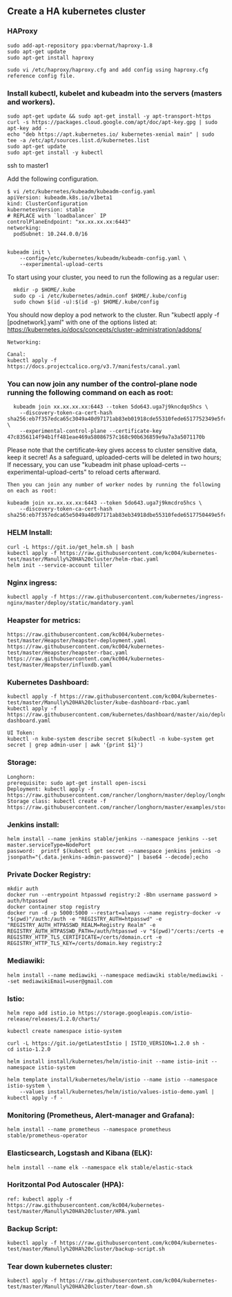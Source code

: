 ## Create a HA kubernetes cluster

### HAProxy
```
sudo add-apt-repository ppa:vbernat/haproxy-1.8
sudo apt-get update
sudo apt-get install haproxy

sudo vi /etc/haproxy/haproxy.cfg and add config using haproxy.cfg reference config file.
```

### Install kubectl, kubelet and kubeadm into the servers (masters and workers).
```
sudo apt-get update && sudo apt-get install -y apt-transport-https
curl -s https://packages.cloud.google.com/apt/doc/apt-key.gpg | sudo apt-key add -
echo "deb https://apt.kubernetes.io/ kubernetes-xenial main" | sudo tee -a /etc/apt/sources.list.d/kubernetes.list
sudo apt-get update
sudo apt-get install -y kubectl
```

ssh to master1

Add the following configuration.
```
$ vi /etc/kubernetes/kubeadm/kubeadm-config.yaml
apiVersion: kubeadm.k8s.io/v1beta1
kind: ClusterConfiguration
kubernetesVersion: stable
# REPLACE with `loadbalancer` IP
controlPlaneEndpoint: "xx.xx.xx.xx:6443"
networking:
  podSubnet: 10.244.0.0/16


kubeadm init \
    --config=/etc/kubernetes/kubeadm/kubeadm-config.yaml \
    --experimental-upload-certs
```	

To start using your cluster, you need to run the following as a regular user:
```
  mkdir -p $HOME/.kube
  sudo cp -i /etc/kubernetes/admin.conf $HOME/.kube/config
  sudo chown $(id -u):$(id -g) $HOME/.kube/config
```


You should now deploy a pod network to the cluster.
Run "kubectl apply -f [podnetwork].yaml" with one of the options listed at:
  https://kubernetes.io/docs/concepts/cluster-administration/addons/

```
Networking:

Canal: 
kubectl apply -f https://docs.projectcalico.org/v3.7/manifests/canal.yaml

```


### You can now join any number of the control-plane node running the following command on each as root:
```
  kubeadm join xx.xx.xx.xx:6443 --token 5do643.uga7j9kncdqo5hcs \
    --discovery-token-ca-cert-hash sha256:eb7f357edca65c3049a40d97171ab83eb01918cde55310fede6517752349e5fc \
    --experimental-control-plane --certificate-key 47c8356114f94b1ff481eae469a58086757c168c90b636859e9a7a3a5071170b
```

Please note that the certificate-key gives access to cluster sensitive data, keep it secret!
As a safeguard, uploaded-certs will be deleted in two hours; If necessary, you can use
"kubeadm init phase upload-certs --experimental-upload-certs" to reload certs afterward.

```
Then you can join any number of worker nodes by running the following on each as root:

kubeadm join xx.xx.xx.xx:6443 --token 5do643.uga7j9kmcdro5hcs \
    --discovery-token-ca-cert-hash sha256:eb7f357edca65e5049a40d97171ab83eb34918dbe55310fede6517750449e5fc
```


### HELM Install:
```
curl -L https://git.io/get_helm.sh | bash
kubectl apply -f https://raw.githubusercontent.com/kc004/kubernetes-test/master/Manully%20HA%20cluster/helm-rbac.yaml
helm init --service-account tiller
```	

### Nginx ingress:
```
kubectl apply -f https://raw.githubusercontent.com/kubernetes/ingress-nginx/master/deploy/static/mandatory.yaml
```
### Heapster for metrics:
```
https://raw.githubusercontent.com/kc004/kubernetes-test/master/Heapster/heapster-deployment.yaml
https://raw.githubusercontent.com/kc004/kubernetes-test/master/Heapster/heapster-rbac.yaml
https://raw.githubusercontent.com/kc004/kubernetes-test/master/Heapster/influxdb.yaml
```

### Kubernetes Dashboard:
```
kubectl apply -f https://raw.githubusercontent.com/kc004/kubernetes-test/master/Manully%20HA%20cluster/kube-dashboard-rbac.yaml
kubectl apply -f https://raw.githubusercontent.com/kubernetes/dashboard/master/aio/deploy/recommended/kubernetes-dashboard.yaml

UI Token:
kubectl -n kube-system describe secret $(kubectl -n kube-system get secret | grep admin-user | awk '{print $1}')	
```

### Storage:
```
Longhorn:
prerequisite: sudo apt-get install open-iscsi
Deployment: kubectl apply -f https://raw.githubusercontent.com/rancher/longhorn/master/deploy/longhorn.yaml
Storage class: kubectl create -f https://raw.githubusercontent.com/rancher/longhorn/master/examples/storageclass.yaml
```

### Jenkins install:
```
helm install --name jenkins stable/jenkins --namespace jenkins --set master.serviceType=NodePort
password:  printf $(kubectl get secret --namespace jenkins jenkins -o jsonpath="{.data.jenkins-admin-password}" | base64 --decode);echo
```

### Private Docker Registry:
```
mkdir auth
docker run --entrypoint htpasswd registry:2 -Bbn username password > auth/htpasswd
docker container stop registry
docker run -d -p 5000:5000 --restart=always --name registry-docker -v "$(pwd)"/auth:/auth -e "REGISTRY_AUTH=htpasswd" -e "REGISTRY_AUTH_HTPASSWD_REALM=Registry Realm" -e REGISTRY_AUTH_HTPASSWD_PATH=/auth/htpasswd -v "$(pwd)"/certs:/certs -e REGISTRY_HTTP_TLS_CERTIFICATE=/certs/domain.crt -e REGISTRY_HTTP_TLS_KEY=/certs/domain.key registry:2
```

### Mediawiki:
```
helm install --name mediawiki --namespace mediawiki stable/mediawiki --set mediawikiEmail=user@gmail.com
```

### Istio:
```
helm repo add istio.io https://storage.googleapis.com/istio-release/releases/1.2.0/charts/

kubectl create namespace istio-system

curl -L https://git.io/getLatestIstio | ISTIO_VERSION=1.2.0 sh -
cd istio-1.2.0

helm install install/kubernetes/helm/istio-init --name istio-init --namespace istio-system

helm template install/kubernetes/helm/istio --name istio --namespace istio-system \
    --values install/kubernetes/helm/istio/values-istio-demo.yaml | kubectl apply -f -
```
### Monitoring (Prometheus, Alert-manager and Grafana):
```
helm install --name prometheus --namespace prometheus stable/prometheus-operator
```

### Elasticsearch, Logstash and Kibana (ELK):
```
helm install --name elk --namespace elk stable/elastic-stack
```

### Horitzontal Pod Autoscaler (HPA):
```
ref: kubectl apply -f https://raw.githubusercontent.com/kc004/kubernetes-test/master/Manully%20HA%20cluster/HPA.yaml
```

### Backup Script:
```
kubectl apply -f https://raw.githubusercontent.com/kc004/kubernetes-test/master/Manully%20HA%20cluster/backup-script.sh
```

### Tear down kubernetes cluster:
```
kubectl apply -f https://raw.githubusercontent.com/kc004/kubernetes-test/master/Manully%20HA%20cluster/tear-down.sh
```
